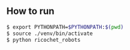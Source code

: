 ## How to run

```bash
$ export PYTHONPATH=$PYTHONPATH:$(pwd)
$ source ./venv/bin/activate
$ python ricochet_robots
```
